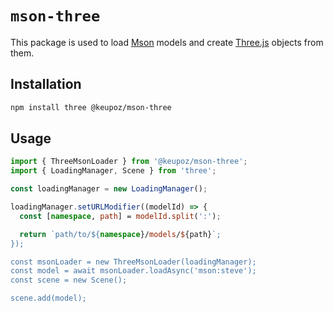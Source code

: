 # `mson-three`

This package is used to load [Mson](https://github.com/MineLittlePony/Mson) models and create [Three.js](https://threejs.org/) objects from them.

## Installation

```sh
npm install three @keupoz/mson-three
```

## Usage

```typescript
import { ThreeMsonLoader } from '@keupoz/mson-three';
import { LoadingManager, Scene } from 'three';

const loadingManager = new LoadingManager();

loadingManager.setURLModifier((modelId) => {
  const [namespace, path] = modelId.split(':');

  return `path/to/${namespace}/models/${path}`;
});

const msonLoader = new ThreeMsonLoader(loadingManager);
const model = await msonLoader.loadAsync('mson:steve');
const scene = new Scene();

scene.add(model);
```
